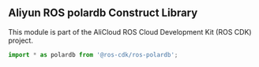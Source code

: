 ## Aliyun ROS polardb Construct Library

This module is part of the AliCloud ROS Cloud Development Kit (ROS CDK) project.

```ts
import * as polardb from '@ros-cdk/ros-polardb';
```